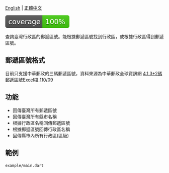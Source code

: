 [English](https://github.com/yh-luo/taiwan_zip/blob/main/README.md) | [正體中文](https://github.com/yh-luo/taiwan_zip/blob/main/README_zhTW.md)

![coverage][coverage_badge]

查詢臺灣行政區的郵遞區號。能根據郵遞區號找到行政區，或根據行政區得到郵遞區號。

## 郵遞區號格式

目前只支援中華郵政的三碼郵遞區號，資料來源為中華郵政全球資訊網 [4.1 3+2碼郵遞區號Excel檔 110/09](https://www.post.gov.tw/post/internet/Download/index.jsp?ID=220306)

## 功能

* 回傳臺灣所有郵遞區號
* 回傳臺灣所有縣市名稱
* 根據行政區名稱回傳郵遞區號
* 根據郵遞區號回傳行政區名稱
* 回傳縣市內所有行政區(區級)

## 範例

`example/main.dart`

[coverage_badge]: https://github.com/yh-luo/taiwan_zip/blob/main/coverage_badge.svg
